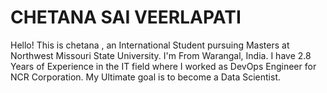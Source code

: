 # CHETANA SAI VEERLAPATI
Hello! This is chetana , an International Student pursuing Masters at Northwest Missouri State University. I'm From Warangal, India. I have 2.8 Years of Experience in the IT field where I worked as DevOps Engineer for NCR Corporation. My Ultimate goal is to become a Data Scientist.
